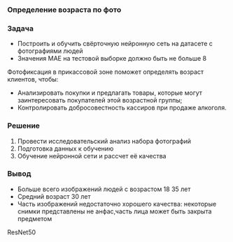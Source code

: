 ### Определение возраста по фото

### Задача

- Построить и обучить свёрточную нейронную сеть на датасете с фотографиями людей
- Значения MAE на тестовой выборке должно быть не больше 8

Фотофиксация в прикассовой зоне поможет определять возраст клиентов, чтобы:
- Анализировать покупки и предлагать товары, которые могут заинтересовать покупателей этой возрастной группы;
- Контролировать добросовестность кассиров при продаже алкоголя.

### Решение
1. Провести исследовательский анализ набора фотографий
2. Подготовка данных к обучению
3. Обучение нейронной сети и рассчет её качества

### Вывод 
- Больше всего изображений людей с возрастом 18 35 лет
- Средний возраст 30 лет
- Часть изображений недостаточно хорошего качества: некоторые снимки представлены не анфас,часть лица может быть закрыта предметом

 ResNet50
